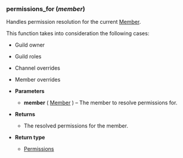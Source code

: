 ### permissions_for (*member*)[](https://discordpy.readthedocs.io/en/v1.7.3/api.html#discord.abc.GuildChannel.permissions_for)

Handles permission resolution for the current [Member](discord/Discord%20Models/Member/Member).

This function takes into consideration the following cases:

-   Guild owner
-   Guild roles
-   Channel overrides
-   Member overrides
    

- **Parameters**

	- **member** ( [Member](discord/Discord%20Models/Member/Member) ) – The member to resolve permissions for.

- **Returns**

	- The resolved permissions for the member.

- **Return type**

	- [Permissions](discord/Data%20Classes/Permissions/Permissions)

